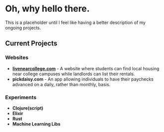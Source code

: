 # Oh, why hello there.

This is a placeholder until I feel like having a better description of my ongoing projects.

## Current Projects

### Websites
- **[livenearcollege.com](https://www.livenearcollege.com/)** - A website where students can find local housing near college campuses while landlords can list their rentals.
- **pickdaisy.com**       - An app allowing individuals to have their paychecks advanced on a daily, rather than monthly, basis.

### Experiments
- **Clojure(script)**
- **Elixir**
- **Rust**
- **Machine Learning Libs**
